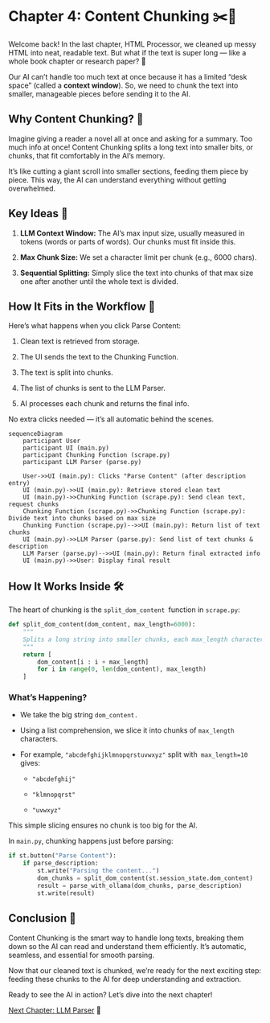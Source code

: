 # Chapter 4: Content Chunking ✂️📄

Welcome back! In the last chapter, HTML Processor, we cleaned up messy HTML into neat, readable text. But what if the text is super long — like a whole book chapter or research paper? 🤯

Our AI can’t handle too much text at once because it has a limited “desk space” (called a **context window**). So, we need to chunk the text into smaller, manageable pieces before sending it to the AI.

## Why Content Chunking? 🤔

Imagine giving a reader a novel all at once and asking for a summary. Too much info at once! Content Chunking splits a long text into smaller bits, or chunks, that fit comfortably in the AI’s memory.

It’s like cutting a giant scroll into smaller sections, feeding them piece by piece. This way, the AI can understand everything without getting overwhelmed.

## Key Ideas 🧠 

1. **LLM Context Window:** The AI’s max input size, usually measured in tokens (words or parts of words). Our chunks must fit inside this.

2. **Max Chunk Size:** We set a character limit per chunk (e.g., 6000 chars).

3. **Sequential Splitting:** Simply slice the text into chunks of that max size one after another until the whole text is divided.

## How It Fits in the Workflow 🔄

Here’s what happens when you click Parse Content:

1. Clean text is retrieved from storage.

2. The UI sends the text to the Chunking Function.

3. The text is split into chunks.

4. The list of chunks is sent to the LLM Parser.

5. AI processes each chunk and returns the final info.

No extra clicks needed — it’s all automatic behind the scenes.

```mermaid
sequenceDiagram
    participant User
    participant UI (main.py)
    participant Chunking Function (scrape.py)
    participant LLM Parser (parse.py)

    User->>UI (main.py): Clicks "Parse Content" (after description entry)
    UI (main.py)->>UI (main.py): Retrieve stored clean text
    UI (main.py)->>Chunking Function (scrape.py): Send clean text, request chunks
    Chunking Function (scrape.py)->>Chunking Function (scrape.py): Divide text into chunks based on max size
    Chunking Function (scrape.py)-->>UI (main.py): Return list of text chunks
    UI (main.py)->>LLM Parser (parse.py): Send list of text chunks & description
    LLM Parser (parse.py)-->>UI (main.py): Return final extracted info
    UI (main.py)->>User: Display final result
```

## How It Works Inside 🛠️

The heart of chunking is the `split_dom_content `function in `scrape.py`:

```python
def split_dom_content(dom_content, max_length=6000):
    """
    Splits a long string into smaller chunks, each max_length characters.
    """
    return [
        dom_content[i : i + max_length]
        for i in range(0, len(dom_content), max_length)
    ]
```

### What’s Happening?
- We take the big string `dom_content.`

- Using a list comprehension, we slice it into chunks of `max_length` characters.

- For example, `"abcdefghijklmnopqrstuvwxyz"` split with` max_length=10` gives:

    - `"abcdefghij"`

    - `"klmnopqrst"`

    - `"uvwxyz"`

This simple slicing ensures no chunk is too big for the AI.

In `main.py`, chunking happens just before parsing:

```python
if st.button("Parse Content"):
    if parse_description:
        st.write("Parsing the content...")
        dom_chunks = split_dom_content(st.session_state.dom_content)
        result = parse_with_ollama(dom_chunks, parse_description)
        st.write(result)
```


## Conclusion 🎉

Content Chunking is the smart way to handle long texts, breaking them down so the AI can read and understand them efficiently. It’s automatic, seamless, and essential for smooth parsing.

Now that our cleaned text is chunked, we’re ready for the next exciting step: feeding these chunks to the AI for deep understanding and extraction.

Ready to see the AI in action? Let’s dive into the next chapter!

[Next Chapter: LLM Parser](05_llm_parser_.md) 🤖
